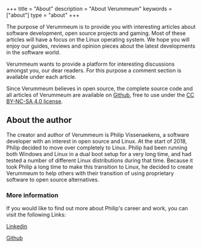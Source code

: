 +++
title = "About"
description = "About Verummeum"
keywords = ["about"]
type = "about"
+++


The purpose of Verummeum is to provide you with interesting articles about software development, open source projects and gaming. Most of these articles will have a focus on the Linux operating system. We hope you will enjoy our guides, reviews and opinion pieces about the latest developments in the software world. 

Verummeum wants to provide a platform for interesting discussions amongst you, our dear readers. For this purpose a comment section is available under each article. 

Since Verummeum believes in open source, the complete source code and all articles of Verummeum are available on [Github](https://github.com/PhilipVis/Verummeum), free to use under the [CC BY-NC-SA 4.0 license](https://creativecommons.org/licenses/by-nc-sa/4.0/).

## About the author

The creator and author of Verummeum is Philip Vissenaekens, a software developer with an interest in open source and Linux. At the start of 2018, Philip decided to move over completely to Linux. Philip had been running both Windows and Linux in a dual boot setup for a very long time, and had tested a number of different Linux distributions during that time. Because it took Philip a long time to make this transition to Linux, he decided to create Verummeum to help others with their transition of using proprietary software to open source alternatives. 

### More information

If you would like to find out more about Philip's career and work, you can visit the following Links:

[Linkedin](https://www.linkedin.com/in/philipvissenaekens/)

[Github](https://github.com/PhilipVis)